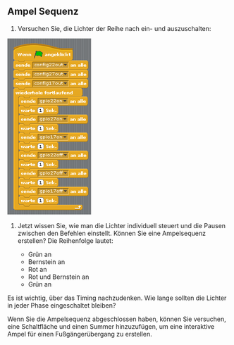 ## Ampel Sequenz

1. Versuchen Sie, die Lichter der Reihe nach ein- und auszuschalten:

![](images/scratch1-5.png)

1. Jetzt wissen Sie, wie man die Lichter individuell steuert und die Pausen zwischen den Befehlen einstellt. Können Sie eine Ampelsequenz erstellen? Die Reihenfolge lautet:
    
    - Grün an
    - Bernstein an
    - Rot an
    - Rot und Bernstein an
    - Grün an

Es ist wichtig, über das Timing nachzudenken. Wie lange sollten die Lichter in jeder Phase eingeschaltet bleiben?

Wenn Sie die Ampelsequenz abgeschlossen haben, können Sie versuchen, eine Schaltfläche und einen Summer hinzuzufügen, um eine interaktive Ampel für einen Fußgängerübergang zu erstellen.